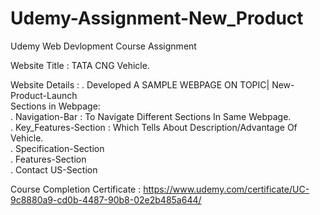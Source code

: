 # Udemy-Assignment-New_Product
Udemy Web Devlopment Course Assignment

Website Title : TATA CNG Vehicle.

Website Details : . Developed A SAMPLE WEBPAGE ON TOPIC| New-Product-Launch
<br/>
Sections in Webpage:
<br/>
. Navigation-Bar : To Navigate Different Sections In Same Webpage.   <br/>
. Key_Features-Section : Which Tells About Description/Advantage Of Vehicle.  <br/>
. Specification-Section   <br/>
. Features-Section        <br/>
. Contact US-Section      <br/>

Course Completion Certificate : https://www.udemy.com/certificate/UC-9c8880a9-cd0b-4487-90b8-02e2b485a644/

